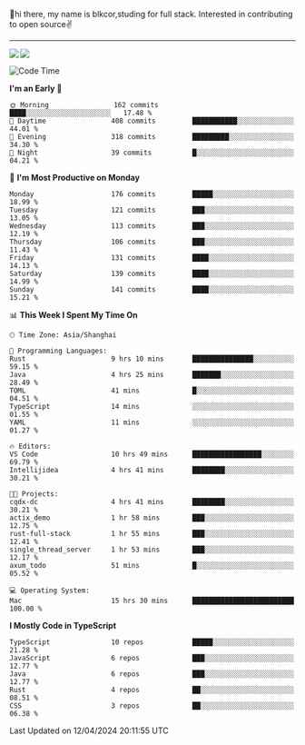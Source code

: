 👋hi there, my name is blkcor,studing for full stack.
Interested in contributing to open source✌️

<hr/>

![](https://github-readme-stats.vercel.app/api?username=blkcor)
<a href="https://github.com/blkcor/github-readme-stats">
    <img align="left" src="https://github-readme-stats.vercel.app/api/top-langs/?username=blkcor&hide=jupyter%20notebook,shaderlab,tex,c%23&langs_count=9" />
</a>


<!--START_SECTION:waka-->
![Code Time](http://img.shields.io/badge/Code%20Time-1%2C023%20hrs%2023%20mins-blue)

**I'm an Early 🐤** 

```text
🌞 Morning                162 commits         ████░░░░░░░░░░░░░░░░░░░░░   17.48 % 
🌆 Daytime                408 commits         ███████████░░░░░░░░░░░░░░   44.01 % 
🌃 Evening                318 commits         █████████░░░░░░░░░░░░░░░░   34.30 % 
🌙 Night                  39 commits          █░░░░░░░░░░░░░░░░░░░░░░░░   04.21 % 
```
📅 **I'm Most Productive on Monday** 

```text
Monday                   176 commits         █████░░░░░░░░░░░░░░░░░░░░   18.99 % 
Tuesday                  121 commits         ███░░░░░░░░░░░░░░░░░░░░░░   13.05 % 
Wednesday                113 commits         ███░░░░░░░░░░░░░░░░░░░░░░   12.19 % 
Thursday                 106 commits         ███░░░░░░░░░░░░░░░░░░░░░░   11.43 % 
Friday                   131 commits         ████░░░░░░░░░░░░░░░░░░░░░   14.13 % 
Saturday                 139 commits         ████░░░░░░░░░░░░░░░░░░░░░   14.99 % 
Sunday                   141 commits         ████░░░░░░░░░░░░░░░░░░░░░   15.21 % 
```


📊 **This Week I Spent My Time On** 

```text
🕑︎ Time Zone: Asia/Shanghai

💬 Programming Languages: 
Rust                     9 hrs 10 mins       ███████████████░░░░░░░░░░   59.15 % 
Java                     4 hrs 25 mins       ███████░░░░░░░░░░░░░░░░░░   28.49 % 
TOML                     41 mins             █░░░░░░░░░░░░░░░░░░░░░░░░   04.51 % 
TypeScript               14 mins             ░░░░░░░░░░░░░░░░░░░░░░░░░   01.55 % 
YAML                     11 mins             ░░░░░░░░░░░░░░░░░░░░░░░░░   01.27 % 

🔥 Editors: 
VS Code                  10 hrs 49 mins      █████████████████░░░░░░░░   69.79 % 
Intellijidea             4 hrs 41 mins       ████████░░░░░░░░░░░░░░░░░   30.21 % 

🐱‍💻 Projects: 
cqdx-dc                  4 hrs 41 mins       ████████░░░░░░░░░░░░░░░░░   30.21 % 
actix_demo               1 hr 58 mins        ███░░░░░░░░░░░░░░░░░░░░░░   12.75 % 
rust-full-stack          1 hr 55 mins        ███░░░░░░░░░░░░░░░░░░░░░░   12.41 % 
single_thread_server     1 hr 53 mins        ███░░░░░░░░░░░░░░░░░░░░░░   12.17 % 
axum_todo                51 mins             █░░░░░░░░░░░░░░░░░░░░░░░░   05.52 % 

💻 Operating System: 
Mac                      15 hrs 30 mins      █████████████████████████   100.00 % 
```

**I Mostly Code in TypeScript** 

```text
TypeScript               10 repos            █████░░░░░░░░░░░░░░░░░░░░   21.28 % 
JavaScript               6 repos             ███░░░░░░░░░░░░░░░░░░░░░░   12.77 % 
Java                     6 repos             ███░░░░░░░░░░░░░░░░░░░░░░   12.77 % 
Rust                     4 repos             ██░░░░░░░░░░░░░░░░░░░░░░░   08.51 % 
CSS                      3 repos             ██░░░░░░░░░░░░░░░░░░░░░░░   06.38 % 
```




 Last Updated on 12/04/2024 20:11:55 UTC
<!--END_SECTION:waka-->


